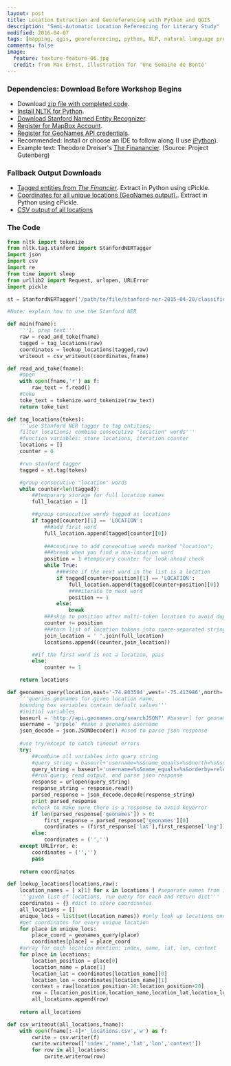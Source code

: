 ```yaml
---
layout: post
title: Location Extraction and Georeferencing with Python and QGIS
description: "Semi-Automatic Location Referencing for Literary Study"
modified: 2016-04-07
tags: [mapping, qgis, georeferencing, python, NLP, natural language processing]
comments: false
image:
  feature: texture-feature-06.jpg
  credit: from Max Ernst, illustration for 'Une Semaine de Bonté'
---
```


### Dependencies: Download Before Workshop Begins

- Download [zip file with completed code](https://prpole.github.io/code/Polefrone_Location_Demo_Columbia.zip).
- [Install NLTK for Python](http://www.nltk.org/install.html).
- [Download Stanford Named Entity Recognizer](http://nlp.stanford.edu/software/stanford-ner-2015-12-09.zip).
- [Register for MapBox Account](https://www.mapbox.com/).
- [Register for GeoNames API credentials](http://www.geonames.org/login).
- Recommended: Install or choose an IDE to follow along (I use [iPython](https://ipython.org/)).
- Example text: Theodore Dreiser's [The Finanancier](https://prpole.github.io/resources/dreiser_financier.txt). (Source: Project Gutenberg)

### Fallback Output Downloads

- [Tagged entities from *The Financier*](https://prpole.github.io/resources/cu_tagged.p). Extract in Python using cPickle.
- [Coordinates for all unique locations (GeoNames output).](https://prpole.github.io/resources/cu_viz_coordinates.p). Extract in Python using cPickle.
- [CSV output of all locations](https://prpole.github.io/resources/cu_viz_financier_locations.csv)

### The Code

```python
from nltk import tokenize
from nltk.tag.stanford import StanfordNERTagger
import json
import csv
import re
from time import sleep
from urllib2 import Request, urlopen, URLError
import pickle

st = StanfordNERTagger('/path/to/file/stanford-ner-2015-04-20/classifiers/english.all.3class.distsim.crf.ser.gz','/path/to/file/stanford-ner-2015-04-20/stanford-ner.jar')

#Note: explain how to use the Stanford NER

def main(fname):
    '''1. prep text'''
    raw = read_and_toke(fname)
    tagged = tag_locations(raw)
    coordinates = lookup_locations(tagged,raw)
    writeout = csv_writeout(coordinates,fname)

def read_and_toke(fname):
    #open
    with open(fname,'r') as f:
        raw_text = f.read()
    #toke
    toke_text = tokenize.word_tokenize(raw_text)
    return toke_text

def tag_locations(tokes):
    '''use Stanford NER tagger to tag entities;
    filter locations; combine consecutive "location" words'''
    #function variables: store locations, iteration counter
    locations = []
    counter = 0

    #run stanford tagger
    tagged = st.tag(tokes)

    #group consecutive "location" words
    while counter<len(tagged):
        ##temporary storage for full location names
        full_location = []

        ##group consecutive words tagged as locations
        if tagged[counter][1] == 'LOCATION':
            ###add first word
            full_location.append(tagged[counter][0])
            
            ###continue to add consecutive words marked "location";
            ###break when you find a non-location word
            position = 1 #temporary counter for look-ahead check
            while True:
                ####see if the next word in the list is a location
                if tagged[counter+position][1] == 'LOCATION':
                    full_location.append(tagged[counter+position][0])
                    ####iterate to next word
                    position += 1
                else:
                    break
            ###skip to position after multi-token location to avoid duplicates
            counter += position
            ###turn list of location tokens into space-separated string
            join_location = ' '.join(full_location)
            locations.append((counter,join_location))

        ##if the first word is not a location, pass
        else:
            counter += 1

    return locations

def geonames_query(location,east='-74.803504',west='-75.413986',north='40.186939',south='39.816113'):
    '''queries geonames for given location name;
    bounding box variables contain default values'''
    #initial variables
    baseurl = 'http://api.geonames.org/searchJSON?' #baseurl for geonames
    username = 'prpole' #make a geonames username
    json_decode = json.JSONDecoder() #used to parse json response
    
    #use try/except to catch timeout errors
    try:
        ##combine all variables into query string
        #query_string = baseurl+'username=%s&name_equals=%s&north=%s&south=%s&east=%s&west=%s&orderby=population' % (username,location,north,south,east,west)
        query_string = baseurl+'username=%s&name_equals=%s&orderby=relevance' % (username,location)
        ##run query, read output, and parse json response
        response = urlopen(query_string)
        response_string = response.read()
        parsed_response = json_decode.decode(response_string)
        print parsed_response
        #check to make sure there is a response to avoid keyerror
        if len(parsed_response['geonames']) > 0:
            first_response = parsed_response['geonames'][0]
            coordinates = (first_response['lat'],first_response['lng'])
        else: 
            coordinates = ('','')
    except URLError, e:
        coordinates = ('','')
        pass
    
    return coordinates

def lookup_locations(locations,raw):
    location_names = [ x[1] for x in locations ] #separate names from index
    '''given list of locations, run query for each and return dict'''
    coordinates = {} #dict to store coordinates
    all_locations = []
    unique_locs = list(set(location_names)) #only look up locations once
    #get coordinates for every unique location
    for place in unique_locs:
        place_coord = geonames_query(place)
        coordinates[place] = place_coord
    #array for each location mention: index, name, lat, lon, context
    for place in locations:
        location_position = place[0]
        location_name = place[1]
        location_lat = coordinates[location_name][0]
        location_lon = coordinates[location_name][1]
        context = raw[location_position-20:location_position+20]
        row = [location_position,location_name,location_lat,location_lon,context]
        all_locations.append(row)
        
    return all_locations

def csv_writeout(all_locations,fname):
    with open(fname[:-4]+'_locations.csv','w') as f:
        cwrite = csv.writer(f)
        cwrite.writerow(['index','name','lat','lon','context'])
        for row in all_locations:
            cwrite.writerow(row)

```
